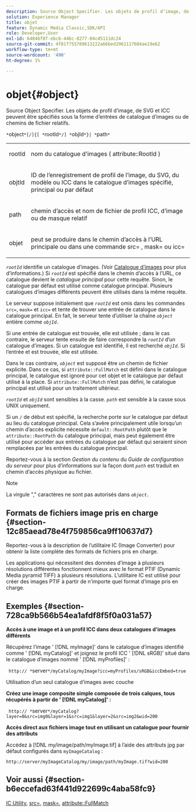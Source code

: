 ```yaml
---
description: Source Object Specifier. Les objets de profil d’image, de SVG et ICC peuvent être spécifiés sous la forme d’entrées de catalogue d’images ou de chemins de fichier relatifs.
solution: Experience Manager
title: objet
feature: Dynamic Media Classic,SDK/API
role: Developer,User
exl-id: 64846f8f-ebc6-446c-8277-04c45111dc24
source-git-commit: 4f81f755789613222a66bed2961117604ae19e62
workflow-type: tm+mt
source-wordcount: '490'
ht-degree: 1%

---
```


# objet{#object}

Source Object Specifier. Les objets de profil d’image, de SVG et ICC peuvent être spécifiés sous la forme d’entrées de catalogue d’images ou de chemins de fichier relatifs.

`*`object`*[/]{[ *`rootId`*/] *`objId`*}| *`path`*`

<table id="simpletable_A8B9B4D508B94BE5B7F6112F0A5F8270"> 
 <tr class="strow"> 
  <td class="stentry"> <p> <span class="codeph"> <span class="varname"> rootId </span> </span> </p> </td> 
  <td class="stentry"> <p>nom du catalogue d'images ( <span class="codeph"> attribute::RootId </span>) </p> </td> 
 </tr> 
 <tr class="strow"> 
  <td class="stentry"> <p> <span class="codeph"> <span class="varname"> objtId </span> </span> </p> </td> 
  <td class="stentry"> <p>ID de l’enregistrement de profil de l’image, du SVG, du modèle ou ICC dans le catalogue d’images spécifié, principal ou par défaut </p> </td> 
 </tr> 
 <tr class="strow"> 
  <td class="stentry"> <p> <span class="codeph"> <span class="varname"> path </span> </span> </p> </td> 
  <td class="stentry"> <p>chemin d’accès et nom de fichier de profil ICC, d’image ou de masque relatif </p> </td> 
 </tr> 
 <tr class="strow"> 
  <td class="stentry"> <p> <span class="codeph"> <span class="varname"> objet </span> </span> </p> </td> 
  <td class="stentry"> <p>peut se produire dans le chemin d’accès à l’URL principale ou dans une commande <span class="codeph"> src= </span>, <span class="codeph"> mask= </span> ou <span class="codeph"> icc= </span> </p> </td> 
 </tr> 
</table>

*`rootId`* identifie un catalogue d’images. (Voir [Catalogue d’images](../../../../../is-api/image-catalog/image-serving-api-ref/c-image-catalog-reference/c-overview/c-overview.md#concept-9ce2b6a133de45f783e95cabc5810ac3) pour plus d’informations.) Si *`rootId`* est spécifié dans le chemin d’accès à l’URL, ce catalogue devient le *catalogue principal* pour cette requête. Sinon, le catalogue par défaut est utilisé comme catalogue principal. Plusieurs catalogues d’images différents peuvent être utilisés dans la même requête.

Le serveur suppose initialement que *`rootId`* est omis dans les commandes `src=`, `mask=` et `icc=` et tente de trouver une entrée de catalogue dans le catalogue principal. En fait, le serveur tente d’utiliser la chaîne *`object`* entière comme *`objId.`*

Si une entrée de catalogue est trouvée, elle est utilisée ; dans le cas contraire, le serveur tente ensuite de faire correspondre la *`rootId`* d’un catalogue d’images. Si un catalogue est identifié, il est recherché *`objId`*. Si l’entrée et est trouvée, elle est utilisée.

Dans le cas contraire, *`object`* est supposé être un chemin de fichier explicite. Dans ce cas, si `attribute::FullMatch` est défini dans le catalogue principal, le catalogue est ignoré pour cet objet et le catalogue par défaut utilisé à la place. Si `attribute::FullMatch` n’est pas défini, le catalogue principal est utilisé pour un traitement ultérieur.

*`rootId`* et *`objId`* sont sensibles à la casse. *`path`* est sensible à la casse sous UNIX uniquement.

Si un `/` de début est spécifié, la recherche porte sur le catalogue par défaut au lieu du catalogue principal. Cela s’avère principalement utile lorsqu’un chemin d’accès explicite nécessite `default::RootPath` plutôt que le `attribute::RootPath` du catalogue principal, mais peut également être utilisé pour accéder aux entrées du catalogue par défaut qui seraient sinon remplacées par les entrées du catalogue principal.

Reportez-vous à la section *Gestion du contenu* du *Guide de configuration du serveur* pour plus d’informations sur la façon dont *`path`* est traduit en chemin d’accès physique au fichier.

>[!NOTE]
>
>La virgule &quot;,&quot; caractères ne sont pas autorisés dans *`object.`*

## Formats de fichiers image pris en charge {#section-12c85aead78e4f759856ca9ff10637d7}

Reportez-vous à la description de l’utilitaire IC (Image Converter) pour obtenir la liste complète des formats de fichiers pris en charge.

Les applications qui nécessitent des données d’image à plusieurs résolutions différentes fonctionnent mieux avec le format PTIF (Dynamic Media pyramid TIFF) à plusieurs résolutions. L’utilitaire IC est utilisé pour créer des images PTIF à partir de n’importe quel format d’image pris en charge.

## Exemples {#section-728ca9b566b54ea1afdf8f5f0a031a57}

**Accès à une image et à un profil ICC dans deux catalogues d&#39;images différents**

Récupérez l’image &#39; [!DNL myImage]&#39; dans le catalogue d’images identifié comme &#39; [!DNL myCatalog]&#39; et joignez le profil ICC &#39; [!DNL sRGB]&#39; situé dans le catalogue d’images nommé &#39; [!DNL myProfiles]&#39; :

` http:// *`server`*/myCatalog/myImage?icc=myProfiles/sRGB&iccEmbed=true`

Utilisation d’un seul catalogue d’images avec couche

**Créez une image composite simple composée de trois calques, tous récupérés à partir de &#39; [!DNL myCatalog]&#39; :**

` http:// *`server`*/myCatalog?layer=0&src=img0&layer=1&src=img1&layer=2&src=img2&wid=200`

**Accès direct aux fichiers image tout en utilisant un catalogue pour fournir des attributs**

Accédez à [!DNL my/image/path/myImage.tif] à l’aide des attributs jpg par défaut configurés dans `myImageCatalog` :

`http://server/myImageCatalog/my/image/path/myImage.tif?wid=200`

## Voir aussi {#section-b6eccefad63f441d922699c4aba58fc9}

[IC Utility](../../../../../is-api/is-utils/utilities/r-ic.md#reference-de9f43c63a8f48f1a755ff1760af8b7b), [src=](../../../../../is-api/http-ref/image-serving-api-ref/c-http-protocol-reference/c-command-reference/r-src.md#reference-f6506637778c4c69bf106a7924a91ab1), [mask=](../../../../../is-api/http-ref/image-serving-api-ref/c-http-protocol-reference/c-command-reference/r-mask.md#reference-922254e027404fb890b850e2723ee06e), [attribute::FullMatch](../../../../../is-api/image-catalog/image-serving-api-ref/c-image-catalog-reference/c-attributes-reference/r-fullmatch.md#reference-c3a72f31672a48b386943d6781cf50d7)
